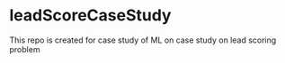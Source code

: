 # leadScoreCaseStudy
This repo is created for case study of ML on case study on lead scoring problem
